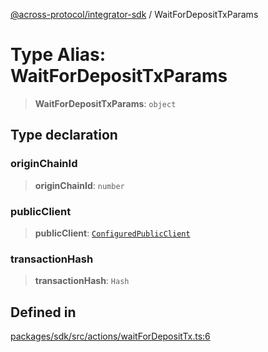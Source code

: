 [@across-protocol/integrator-sdk](../README.md) / WaitForDepositTxParams

# Type Alias: WaitForDepositTxParams

> **WaitForDepositTxParams**: `object`

## Type declaration

### originChainId

> **originChainId**: `number`

### publicClient

> **publicClient**: [`ConfiguredPublicClient`](ConfiguredPublicClient.md)

### transactionHash

> **transactionHash**: `Hash`

## Defined in

[packages/sdk/src/actions/waitForDepositTx.ts:6](https://github.com/across-protocol/toolkit/blob/fa61c35c7597804e093096de254dbc326f096003/packages/sdk/src/actions/waitForDepositTx.ts#L6)
